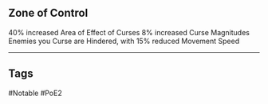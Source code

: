 ## Zone of Control
40% increased Area of Effect of Curses
8% increased Curse Magnitudes
Enemies you Curse are Hindered, with 15% reduced Movement Speed

---
## Tags
#Notable
#PoE2
